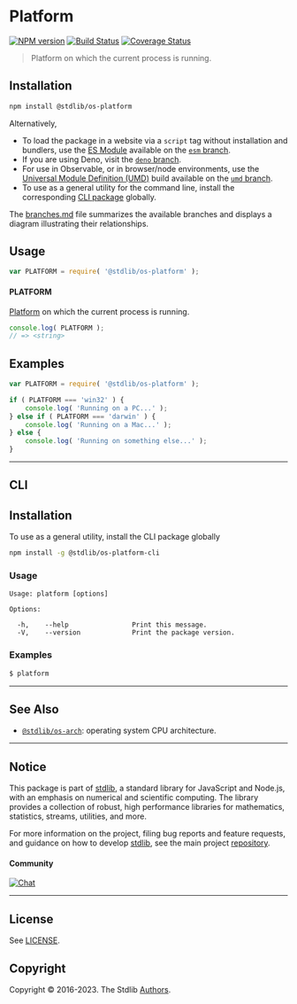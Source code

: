 <!--

@license Apache-2.0

Copyright (c) 2018 The Stdlib Authors.

Licensed under the Apache License, Version 2.0 (the "License");
you may not use this file except in compliance with the License.
You may obtain a copy of the License at

   http://www.apache.org/licenses/LICENSE-2.0

Unless required by applicable law or agreed to in writing, software
distributed under the License is distributed on an "AS IS" BASIS,
WITHOUT WARRANTIES OR CONDITIONS OF ANY KIND, either express or implied.
See the License for the specific language governing permissions and
limitations under the License.

-->

# Platform

[![NPM version][npm-image]][npm-url] [![Build Status][test-image]][test-url] [![Coverage Status][coverage-image]][coverage-url] <!-- [![dependencies][dependencies-image]][dependencies-url] -->

> Platform on which the current process is running.

<section class="installation">

## Installation

```bash
npm install @stdlib/os-platform
```

Alternatively,

-   To load the package in a website via a `script` tag without installation and bundlers, use the [ES Module][es-module] available on the [`esm` branch][esm-url].
-   If you are using Deno, visit the [`deno` branch][deno-url].
-   For use in Observable, or in browser/node environments, use the [Universal Module Definition (UMD)][umd] build available on the [`umd` branch][umd-url].
-   To use as a general utility for the command line, install the corresponding [CLI package][cli-section] globally.

The [branches.md][branches-url] file summarizes the available branches and displays a diagram illustrating their relationships.

</section>

<section class="usage">

## Usage

```javascript
var PLATFORM = require( '@stdlib/os-platform' );
```

#### PLATFORM

[Platform][process-platform] on which the current process is running.

```javascript
console.log( PLATFORM );
// => <string>
```

</section>

<!-- /.usage -->

<section class="examples">

## Examples

<!-- eslint no-undef: "error" -->

```javascript
var PLATFORM = require( '@stdlib/os-platform' );

if ( PLATFORM === 'win32' ) {
    console.log( 'Running on a PC...' );
} else if ( PLATFORM === 'darwin' ) {
    console.log( 'Running on a Mac...' );
} else {
    console.log( 'Running on something else...' );
}
```

</section>

<!-- /.examples -->

* * *

<section class="cli">

## CLI

<section class="installation">

## Installation

To use as a general utility, install the CLI package globally

```bash
npm install -g @stdlib/os-platform-cli
```

</section>

<!-- CLI usage documentation. -->

<section class="usage">

### Usage

```text
Usage: platform [options]

Options:

  -h,    --help                Print this message.
  -V,    --version             Print the package version.
```

</section>

<!-- /.usage -->

<section class="examples">

### Examples

```bash
$ platform
```

</section>

<!-- /.examples -->

</section>

<!-- /.cli -->

<!-- Section for related `stdlib` packages. Do not manually edit this section, as it is automatically populated. -->

<section class="related">

* * *

## See Also

-   <span class="package-name">[`@stdlib/os-arch`][@stdlib/os/arch]</span><span class="delimiter">: </span><span class="description">operating system CPU architecture.</span>

</section>

<!-- /.related -->

<!-- Section for all links. Make sure to keep an empty line after the `section` element and another before the `/section` close. -->


<section class="main-repo" >

* * *

## Notice

This package is part of [stdlib][stdlib], a standard library for JavaScript and Node.js, with an emphasis on numerical and scientific computing. The library provides a collection of robust, high performance libraries for mathematics, statistics, streams, utilities, and more.

For more information on the project, filing bug reports and feature requests, and guidance on how to develop [stdlib][stdlib], see the main project [repository][stdlib].

#### Community

[![Chat][chat-image]][chat-url]

---

## License

See [LICENSE][stdlib-license].


## Copyright

Copyright &copy; 2016-2023. The Stdlib [Authors][stdlib-authors].

</section>

<!-- /.stdlib -->

<!-- Section for all links. Make sure to keep an empty line after the `section` element and another before the `/section` close. -->

<section class="links">

[npm-image]: http://img.shields.io/npm/v/@stdlib/os-platform.svg
[npm-url]: https://npmjs.org/package/@stdlib/os-platform

[test-image]: https://github.com/stdlib-js/os-platform/actions/workflows/test.yml/badge.svg?branch=main
[test-url]: https://github.com/stdlib-js/os-platform/actions/workflows/test.yml?query=branch:main

[coverage-image]: https://img.shields.io/codecov/c/github/stdlib-js/os-platform/main.svg
[coverage-url]: https://codecov.io/github/stdlib-js/os-platform?branch=main

<!--

[dependencies-image]: https://img.shields.io/david/stdlib-js/os-platform.svg
[dependencies-url]: https://david-dm.org/stdlib-js/os-platform/main

-->

[chat-image]: https://img.shields.io/gitter/room/stdlib-js/stdlib.svg
[chat-url]: https://app.gitter.im/#/room/#stdlib-js_stdlib:gitter.im

[stdlib]: https://github.com/stdlib-js/stdlib

[stdlib-authors]: https://github.com/stdlib-js/stdlib/graphs/contributors

[cli-section]: https://github.com/stdlib-js/os-platform#cli
[cli-url]: https://github.com/stdlib-js/os-platform/tree/cli
[@stdlib/os-platform]: https://github.com/stdlib-js/os-platform/tree/main

[umd]: https://github.com/umdjs/umd
[es-module]: https://developer.mozilla.org/en-US/docs/Web/JavaScript/Guide/Modules

[deno-url]: https://github.com/stdlib-js/os-platform/tree/deno
[umd-url]: https://github.com/stdlib-js/os-platform/tree/umd
[esm-url]: https://github.com/stdlib-js/os-platform/tree/esm
[branches-url]: https://github.com/stdlib-js/os-platform/blob/main/branches.md

[stdlib-license]: https://raw.githubusercontent.com/stdlib-js/os-platform/main/LICENSE

[process-platform]: https://nodejs.org/api/process.html#process_process_platform

<!-- <related-links> -->

[@stdlib/os/arch]: https://github.com/stdlib-js/os-arch

<!-- </related-links> -->

</section>

<!-- /.links -->
